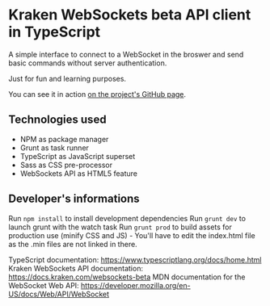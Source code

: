 # Kraken WebSockets beta API client in TypeScript
A simple interface to connect to a WebSocket in the broswer and send basic commands without server authentication.

Just for fun and learning purposes.

You can see it in action [on the project's GitHub page](https://picleb.github.io/KrakenWebSocketsClientTS/public).

## Technologies used
- NPM as package manager
- Grunt as task runner
- TypeScript as JavaScript superset
- Sass as CSS pre-processor
- WebSockets API as HTML5 feature

## Developer's informations
Run `npm install` to install development dependencies
Run `grunt dev` to launch grunt with the watch task
Run `grunt prod` to build assets for production use (minify CSS and JS) - You'll have to edit the index.html file as the .min files are not linked in there.

TypeScript documentation: https://www.typescriptlang.org/docs/home.html
Kraken WebSockets API documentation: https://docs.kraken.com/websockets-beta
MDN documentation for the WebSocket Web API: https://developer.mozilla.org/en-US/docs/Web/API/WebSocket
